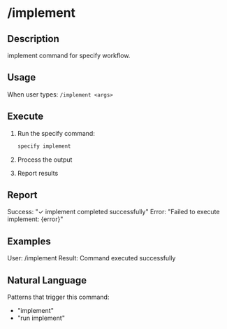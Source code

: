 # /implement

## Description
implement command for specify workflow.

## Usage
When user types: `/implement <args>`

## Execute
1. Run the specify command:
   ```bash
   specify implement
   ```
   
2. Process the output
   
3. Report results

## Report
Success: "✓ implement completed successfully"
Error: "Failed to execute implement: {error}"

## Examples
User: /implement
Result: Command executed successfully

## Natural Language
Patterns that trigger this command:
- "implement"
- "run implement"

